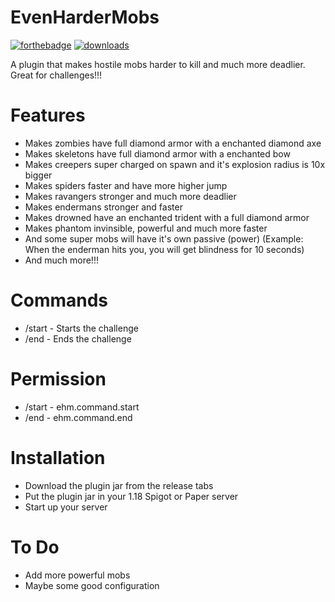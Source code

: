 # EvenHarderMobs
[![forthebadge](https://forthebadge.com/images/badges/made-with-java.svg)](https://java.com) [![downloads](https://img.shields.io/github/downloads/RedstoneNotPlaced/EvenHarderMobs/total?style=for-the-badge)](https://github.com/RedstoneNotPlaced/EvenHarderMobs/releases/tag/v1.0.2)

A plugin that makes hostile mobs harder to kill and much more deadlier. Great for challenges!!!
# Features
- Makes zombies have full diamond armor with a enchanted diamond axe
- Makes skeletons have full diamond armor with a enchanted bow
- Makes creepers super charged on spawn and it's explosion radius is 10x bigger
- Makes spiders faster and have more higher jump
- Makes ravangers stronger and much more deadlier
- Makes endermans stronger and faster
- Makes drowned have an enchanted trident with a full diamond armor
- Makes phantom invinsible, powerful and much more faster
- And some super mobs will have it's own passive (power) (Example: When the enderman hits you, you will get blindness for 10 seconds)
- And much more!!!
# Commands
- /start - Starts the challenge
- /end - Ends the challenge
# Permission
- /start - ehm.command.start
- /end - ehm.command.end
# Installation
- Download the plugin jar from the release tabs
- Put the plugin jar in your 1.18 Spigot or Paper server
- Start up your server
# To Do
- Add more powerful mobs
- Maybe some good configuration
